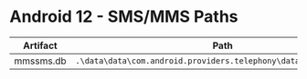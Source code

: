 # Android 12 - SMS/MMS Paths

| **Artifact** | **Path**                                                        |
|--------------|-----------------------------------------------------------------|
| mmssms.db    | `.\data\data\com.android.providers.telephony\databases\mmssms.db` |